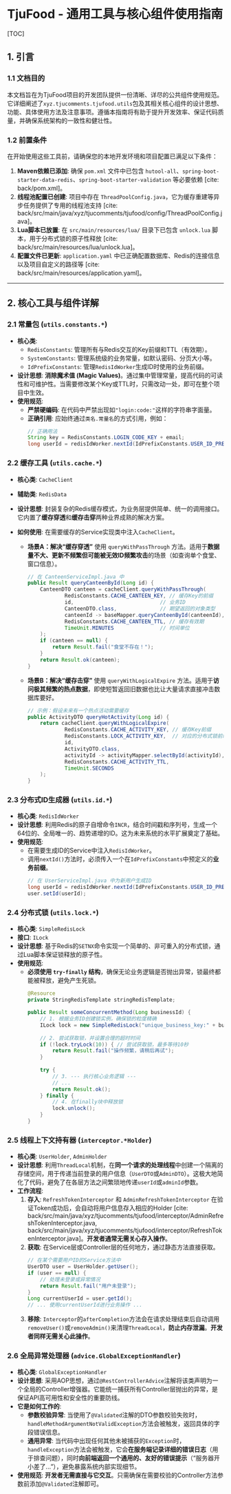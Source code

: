 # TjuFood - 通用工具与核心组件使用指南

[TOC]

## 1. 引言

### 1.1 文档目的

本文档旨在为TjuFood项目的开发团队提供一份清晰、详尽的公共组件使用规范。它详细阐述了`xyz.tjucomments.tjufood.utils`包及其相关核心组件的设计思想、功能、具体使用方法及注意事项。遵循本指南将有助于提升开发效率、保证代码质量，并确保系统架构的一致性和健壮性。

### 1.2 前置条件

在开始使用这些工具前，请确保您的本地开发环境和项目配置已满足以下条件：

1.  **Maven依赖已添加**: 确保 `pom.xml` 文件中已包含 `hutool-all`、`spring-boot-starter-data-redis`、`spring-boot-starter-validation` 等必要依赖 [cite: back/pom.xml]。
2.  **线程池配置已创建**: 项目中存在 `ThreadPoolConfig.java`，它为缓存重建等异步任务提供了专用的线程池支持 [cite: back/src/main/java/xyz/tjucomments/tjufood/config/ThreadPoolConfig.java]。
3.  **Lua脚本已放置**: 在 `src/main/resources/lua/` 目录下已包含 `unlock.lua` 脚本，用于分布式锁的原子性释放 [cite: back/src/main/resources/lua/unlock.lua]。
4.  **配置文件已更新**: `application.yaml` 中已正确配置数据库、Redis的连接信息以及项目自定义的路径等 [cite: back/src/main/resources/application.yaml]。

---

## 2. 核心工具与组件详解

### 2.1 常量包 (`utils.constants.*`)

-   **核心类**:
    -   `RedisConstants`: 管理所有与Redis交互的Key前缀和TTL（有效期）。
    -   `SystemConstants`: 管理系统级的业务常量，如默认密码、分页大小等。
    -   `IdPrefixConstants`: 管理`RedisIdWorker`生成ID时使用的业务前缀。
-   **设计思想**: **消除魔术值 (Magic Values)**。通过集中管理常量，提高代码的可读性和可维护性。当需要修改某个Key或TTL时，只需改动一处，即可在整个项目中生效。
-   **使用规范**:
    -   **严禁硬编码**: 在代码中严禁出现如`"login:code:"`这样的字符串字面量。
    -   **正确引用**: 应始终通过`类名.常量名`的方式引用，例如：
        ```java
        // 正确用法
        String key = RedisConstants.LOGIN_CODE_KEY + email;
        long userId = redisIdWorker.nextId(IdPrefixConstants.USER_ID_PREFIX);
        ```

### 2.2 缓存工具 (`utils.cache.*`)

-   **核心类**: `CacheClient`
-   **辅助类**: `RedisData`
-   **设计思想**: 封装复杂的Redis缓存模式，为业务层提供简单、统一的调用接口。它内置了**缓存穿透**和**缓存击穿**两种业界成熟的解决方案。
-   **如何使用**:
    在需要缓存的Service实现类中注入`CacheClient`。

    -   **场景A：解决“缓存穿透”**
        使用 `queryWithPassThrough` 方法。适用于**数据量不大、更新不频繁但可能被无效ID频繁攻击**的场景（如查询单个食堂、窗口信息）。
        ```java
        // 在 CanteenServiceImpl.java 中
        public Result queryCanteenById(Long id) {
            CanteenDTO canteen = cacheClient.queryWithPassThrough(
                    RedisConstants.CACHE_CANTEEN_KEY, // 缓存Key的前缀
                    id,                            // 业务ID
                    CanteenDTO.class,              // 期望返回的对象类型
                    canteenId -> baseMapper.queryCanteenById(canteenId), // 缓存未命中时，查询DB的逻辑
                    RedisConstants.CACHE_CANTEEN_TTL, // 缓存有效期
                    TimeUnit.MINUTES               // 时间单位
            );
            if (canteen == null) {
                return Result.fail("食堂不存在！");
            }
            return Result.ok(canteen);
        }
        ```

    -   **场景B：解决“缓存击穿”**
        使用 `queryWithLogicalExpire` 方法。适用于**访问极其频繁的热点数据**，即使短暂返回旧数据也比让大量请求直接冲击数据库要好。
        ```java
        // 示例：假设未来有一个热点活动需要缓存
        public ActivityDTO queryHotActivity(Long id) {
            return cacheClient.queryWithLogicalExpire(
                    RedisConstants.CACHE_ACTIVITY_KEY, // 缓存Key前缀
                    RedisConstants.LOCK_ACTIVITY_KEY,  // 对应的分布式锁前缀
                    id,
                    ActivityDTO.class,
                    activityId -> activityMapper.selectById(activityId),
                    RedisConstants.CACHE_ACTIVITY_TTL,
                    TimeUnit.SECONDS
            );
        }
        ```

### 2.3 分布式ID生成器 (`utils.id.*`)

-   **核心类**: `RedisIdWorker`
-   **设计思想**: 利用Redis的原子自增命令`INCR`，结合时间戳和序列号，生成一个64位的、全局唯一的、趋势递增的ID。这为未来系统的水平扩展奠定了基础。
-   **使用规范**:
    -   在需要生成ID的Service中注入`RedisIdWorker`。
    -   调用`nextId()`方法时，必须传入一个在`IdPrefixConstants`中预定义的**业务前缀**。
        ```java
        // 在 UserServiceImpl.java 中为新用户生成ID
        long userId = redisIdWorker.nextId(IdPrefixConstants.USER_ID_PREFIX); 
        user.setId(userId);
        ```

### 2.4 分布式锁 (`utils.lock.*`)

-   **核心类**: `SimpleRedisLock`
-   **接口**: `ILock`
-   **设计思想**: 基于Redis的`SETNX`命令实现一个简单的、非可重入的分布式锁，通过Lua脚本保证锁释放的原子性。
-   **使用规范**:
    -   **必须使用 `try-finally` 结构**，确保无论业务逻辑是否抛出异常，锁最终都能被释放，避免产生死锁。
        ```java
        @Resource
        private StringRedisTemplate stringRedisTemplate;
        
        public Result someConcurrentMethod(Long businessId) {
            // 1. 根据业务ID创建锁实例，确保锁的粒度精确
            ILock lock = new SimpleRedisLock("unique_business_key:" + businessId, stringRedisTemplate);
            
            // 2. 尝试获取锁，并设置合理的超时时间
            if (!lock.tryLock(10)) { // 尝试获取锁，最多等待10秒
                return Result.fail("操作频繁，请稍后再试");
            }
            
            try {
                // 3. --- 执行核心业务逻辑 ---
                // ...
                return Result.ok();
            } finally {
                // 4. 在finally块中释放锁
                lock.unlock(); 
            }
        }
        ```

### 2.5 线程上下文持有器 (`interceptor.*Holder`)

-   **核心类**: `UserHolder`, `AdminHolder`
-   **设计思想**: 利用`ThreadLocal`机制，在**同一个请求的处理线程**中创建一个隔离的存储空间，用于传递当前登录的用户信息（`UserDTO`或`AdminDTO`）。这极大地简化了代码，避免了在各层方法之间繁琐地传递`userId`或`adminId`参数。
-   **工作流程**:
    1.  **存入**: `RefreshTokenInterceptor` 和 `AdminRefreshTokenInterceptor` 在验证Token成功后，会自动将用户信息存入相应的Holder [cite: back/src/main/java/xyz/tjucomments/tjufood/interceptor/AdminRefreshTokenInterceptor.java, back/src/main/java/xyz/tjucomments/tjufood/interceptor/RefreshTokenInterceptor.java]。**开发者通常无需关心存入操作**。
    2.  **获取**: 在Service层或Controller层的任何地方，通过静态方法直接获取。
        ```java
        // 在某个需要用户ID的Service方法中
        UserDTO user = UserHolder.getUser();
        if (user == null) {
            // 处理未登录或异常情况
            return Result.fail("用户未登录");
        }
        Long currentUserId = user.getId();
        // ... 使用currentUserId进行业务操作 ...
        ```
    3.  **移除**: `Interceptor`的`afterCompletion`方法会在请求处理结束后自动调用`removeUser()`或`removeAdmin()`来清理`ThreadLocal`，**防止内存泄漏**。**开发者同样无需关心此操作**。

### 2.6 全局异常处理器 (`advice.GlobalExceptionHandler`)

-   **核心类**: `GlobalExceptionHandler`
-   **设计思想**: 采用AOP思想，通过`@RestControllerAdvice`注解将该类声明为一个全局的Controller增强器。它能统一捕获所有Controller层抛出的异常，是保证API高可用性和安全性的重要防线。
-   **它是如何工作的**:
    -   **参数校验异常**: 当使用了`@Validated`注解的DTO参数校验失败时，`handleMethodArgumentNotValidException`方法会被触发，返回具体的字段错误信息。
    -   **通用异常**: 当代码中出现任何其他未被捕获的`Exception`时，`handleException`方法会被触发，它会**在服务端记录详细的错误日志**（用于排查问题），同时**向前端返回一个通用的、友好的错误提示**（“服务器开小差了...”），避免暴露系统内部实现细节。
-   **使用规范**: **开发者无需直接与它交互**。只需确保在需要校验的Controller方法参数前添加`@Validated`注解即可。